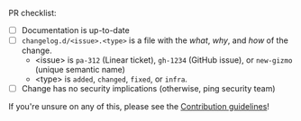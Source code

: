 PR checklist:

- [ ] Documentation is up-to-date
- [ ] `changelog.d/<issue>.<type>` is a file with the _what_, _why_, and _how_ of the change.
  - \<issue> is `pa-312` (Linear ticket), `gh-1234` (GitHub issue), or `new-gizmo` (unique semantic name)
  - \<type> is `added`, `changed`, `fixed`, or `infra`.
- [ ] Change has no security implications (otherwise, ping security team)

If you're unsure on any of this, please see the [Contribution guidelines](https://semgrep.dev/docs/contributing/how-to-contribute/)!
